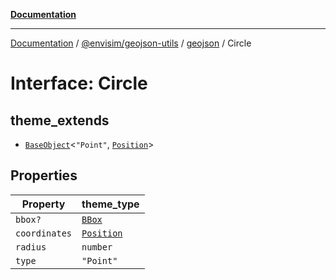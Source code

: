[**Documentation**](../../../../README.md)

---

[Documentation](../../../../README.md) / [@envisim/geojson-utils](../../README.md) / [geojson](../README.md) / Circle

# Interface: Circle

## theme_extends

- [`BaseObject`](BaseObject.md)\<`"Point"`, [`Position`](../type-aliases/Position.md)\>

## Properties

| Property                               | theme_type                                |
| -------------------------------------- | ----------------------------------------- |
| <a id="bbox"></a> `bbox?`              | [`BBox`](../type-aliases/BBox.md)         |
| <a id="coordinates"></a> `coordinates` | [`Position`](../type-aliases/Position.md) |
| <a id="radius"></a> `radius`           | `number`                                  |
| <a id="type"></a> `type`               | `"Point"`                                 |
